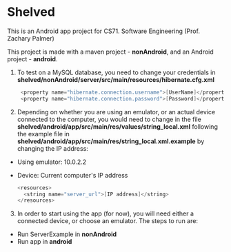 # Shelved
This is an Android app project for CS71. Software Engineering (Prof. Zachary Palmer)

This project is made with a maven project - **nonAndroid**, and an Android project - **android**.

1. To test on a MySQL database, you need to change your credentials in 
   **shelved/nonAndroid/server/src/main/resources/hibernate.cfg.xml**
   ```java
    <property name="hibernate.connection.username">[UserName]</property>
    <property name="hibernate.connection.password">[Password]</property>
   ```
2. Depending on whether you are using an emulator, or an actual device connected to the computer, you would need to change in the file 
**shelved/android/app/src/main/res/values/string_local.xml** following the example file in **shelved/android/app/src/main/res/string_local.xml.example** by changing the IP address:
* Using emulator: 10.0.2.2
* Device: Current computer's IP address

  ```java
  <resources>
    <string name="server_url">[IP address]</string>
  </resources>
  ```
3. In order to start using the app (for now), you will need either a connected device, or choose an emulator. The steps to run are:
* Run ServerExample in **nonAndroid**
* Run app in **android**
